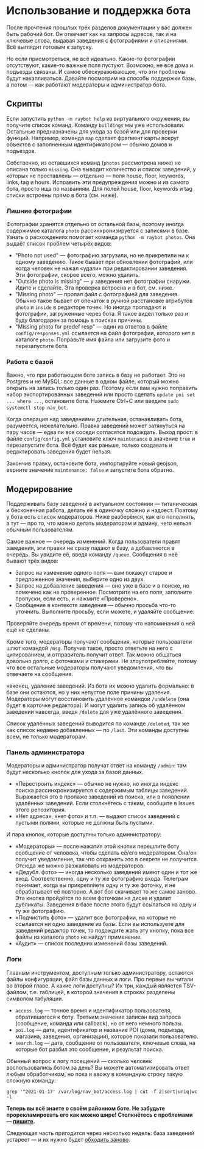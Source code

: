 # Использование и поддержка бота

После прочтения прошлых трёх разделов документации у вас должен быть
рабочий бот. Он отвечает как на запросы адресов, так и на ключевые слова,
выдавая заведения с фотографиями и описаниями. Всё выглядит готовым к запуску.

Но если присмотреться, не всё идеально. Какие-то фотографии отсутствуют,
какие-то важные поля пустуют. Возможно, не все дома и подъезды связаны.
И самое обескураживающее, что эти проблемы будут накапливаться. Давайте
посмотрим на способы поддержки базы, а потом — как работают модераторы
и администратор бота.

## Скрипты

Если запустить `python -m raybot help` из виртуального окружения, вы
получите список команд. Команду `buildings`
мы уже использовали. Остальные предназначены для ухода за базой или
для проверки функций. Например, команда `map` сделает фрагмент карты
вокруг объектов с заполненным идентификатором — обычно домов и подъездов.

Собственно, из оставшихся команд (`photos` рассмотрена ниже) не описана
только `missing`. Она выводит количество и список заведений, у которых
не проставлены — отдельно — поля house, floor, keywords, links, tag и hours.
Исправить эти предупреждения можно и из самого бота, просто ища по названиям.
Для полей house, floor, keywords и tag списки встроены прямо в бота (см. ниже).

### Лишние фотографии

Фотографии хранятся отдельно от остальной базы, поэтому иногда содержимое
каталога `photo` рассинхронизируется с записями в базе. Узнать о расхождениях
помогает команда `python -m raybot photos`. Она выдаёт список проблем
четырёх видов:

* "Photo not used" — фотографию загрузили, но не прикрепили ни к одному
  заведению. Такое бывает при обновлении фотографий, или когда человек
  не нажал «удали» при редактировании заведения. Эти фотографии, скорее
  всего, можно удалить.
* "Outside photo is missing" — у заведения нет фотографии снаружи.
  Идите и сделайте. Эта проверка встроена и в бот, см. ниже.
* "Missing photo" — пропал файл с фотографией для заведения. Обычно такое
  бывает от опечаток в ручной расстановке атрибутов `photo` и `inside`
  в редакторе точек. Но иногда пропадают и фотографии, загруженные через
  бота. Я такое видел только раз и буду благодарен за помощь в поисках
  причины.
* "Missing photo for predef resp" — один из ответов в файле
  `config/responses.yml` ссылается на файл фотографии, которого нет
  в каталоге `photo`. Поправьте имя файла или загрузите фото
  и перезапустите бота.

### Работа с базой

Важно, что при работающем боте запись в базу не работает. Это не
Postgres и не MySQL: все данные в одном файле, который можно открыть
на запись только один раз. Поэтому если вам нужно поправить набор
экспортированных заведений или просто сделать `update poi set ... where ...`,
остановите бота. Нажмите Ctrl+C или введите `sudo systemctl stop nav_bot`.

Когда операция над заведениями длительная, останавливать бота, разумеется,
нежелательно. Правка заведений может затянуться на пару часов — едва
ли все соседи согласятся подождать. Выход прост: в файле `config/config.yml`
установите ключ `maintenance` в значение `true` и перезапустите бота.
Всё будет как раньше, только создавать и редактировать заведения будет
нельзя.

Закончив правку, остановите бота, импортируйте новый geojson, верните
значение `maintenance: false` и запустите бота обратно.

## Модерирование

Поддерживать базу заведений в актуальном состоянии — титаническая и бесконечная
работа, делать её в одиночку сложно и надоест. Поэтому у бота есть список
модераторов. Ниже разберёмся, как его пополнять, а тут — про то, что можно
делать модераторам и админу, чего нельзя обычным пользователям.

Самое важное — очередь изменений. Когда пользователи правят заведения,
эти правки не сразу падают в базу, а добавляются в очередь. Вы увидите
её, введя команду `/queue`. Сообщения в неё бывают трёх видов:

* Запрос на изменение одного поля — вам покажут старое и предложенное
  значения, выберите одно из двух.
* Запрос на добавление заведения — оно уже в базе и в поиске, но помечено
  как не проверенное. Посмотрите на его поля, заполните пропуски, если есть,
  и нажмите «Проверено».
* Сообщение в контексте заведения — обычно просьба что-то уточнить.
  Выполните просьбу, если можете, и удаляйте сообщение.

Проверяйте очередь время от времени, потому что напоминания о ней ещё
не сделаны.

Кроме того, модераторы получают сообщения, которые пользователи шлют
командой `/msg`. Получив такое, просто ответьте на него с цитированием,
и отправитель получит ответ. Так можно общаться довольно долго, с фоточками
и стикерами. Не злоупотребляйте, потому что все остальные модераторы получают
уведомления, что вы отвечаете на сообщения.

наконец, удаление заведений. Из бота их можно удалить формально: в базе
они остаются, но у них непустое поле причины удаления. Модераторы
могут восстановить удалённое командой `/undelete` (она будет в карточке
редактора). И могут удалить запись об удалённом заведении навсегда,
введя `/delete` для уже удалённого заведения.

Список удалённых заведений выводится по команде `/deleted`, так же
как список недавно добавленных — по `/last`. Эти команды доступны
всем, не только модераторам.

### Панель администратора

Модераторы и администратор получат ответ на команду `/admin`: там
будут несколько кнопок для ухода за базой данных.

* «Перестроить индекс» — обычно не нужно, но иногда индекс поиска
  рассинхронизируется с содержимым таблицы заведений. Выражается это
  в пропаже заведений из поиска, или в появлении удалённых заведений.
  Если столкнётесь с таким, сообщите в Issues этого репозитория.
* «Нет адреса», «нет фото» и т.п. — выдают список заведений
  с пустыми полями, которые не должны быть пустыми.

И пара кнопок, которые доступны только администратору:

* «Модераторы» — после нажатия этой кнопки перешлите боту сообщение
  от человека, чтобы сделать её/его модератором. Она/он получит
  уведомление, так что сохранить это в секрете не получится. Отсюда
  же можно разжаловать из модераторов.
* «Дедубл. фото» — иногда несколько заведений имеют один и тот же
  вход. Соответственно, одну и ту же фотографию входа. Телеграм
  понимает, когда вы прикрепляете одну и ту же фоточку, и не обрабатывает
  её повторно. А вот бот скачивает то же самое заново. Эта кнопка
  пройдётся по всем фоточкам на диске и удалит дубликаты. Заведения
  в базе после этого будут ссылаться на одну и ту же фотографию.
* «Подчистить фото» — удалит все фотографии, на которые не ссылается
  ни одно заведение из базы. Если вы используете для заведений
  редактор точек, то подождите жать эту кнопку, пока все файлы из
  каталога `photo` не найдут применение.
* «Аудит» — список последних изменений базы заведений.

### Логи

Главным инструментом, доступным только администратору, остаются файлы
конфигурации, файл базы данных и логи. Про первые вы читали во второй главе.
А какие логи доступны? Их три, каждый является TSV-файлом, т.е. таблицей,
в которой значения в строках разделены символом табуляции.

* `access.log` — точное время и идентификатор пользователя, обратившегося
  к боту. Третьим значение записан вид запроса (сообщение, команда или callback),
  но от него немного пользы.
* `poi.log` — дата, идентификатор и название POI (дома, подъезда, магазина,
  заведения, организации), которое показали пользователю.
* `search.log` — дата, сообщение от пользователя, ключевые слова, на которые
  бот разбил это сообщение, и результат поиска.

Обычный вопрос к логу посещений — сколько человек воспользовались ботом
за день? Вы можете автоматизировать ответ любым обработчиком, но пока я
ввожу в командную строку такую сложную команду:

    grep '^2021-01-17' /var/log/nav_bot/access.log | cut -f 2|sort|uniq|wc -l

**Теперь вы всё знаете о своём районном боте. Не забудьте прорекламировать
его как можно шире! Столкнётесь с проблемами — [пишите](https://github.com/Zverik/bot_na_rayone/issues).**

Следующая часть пригодится через несколько недель: база заведений
устареет — и их нужно будет [обходить заново](5-updates.md).
